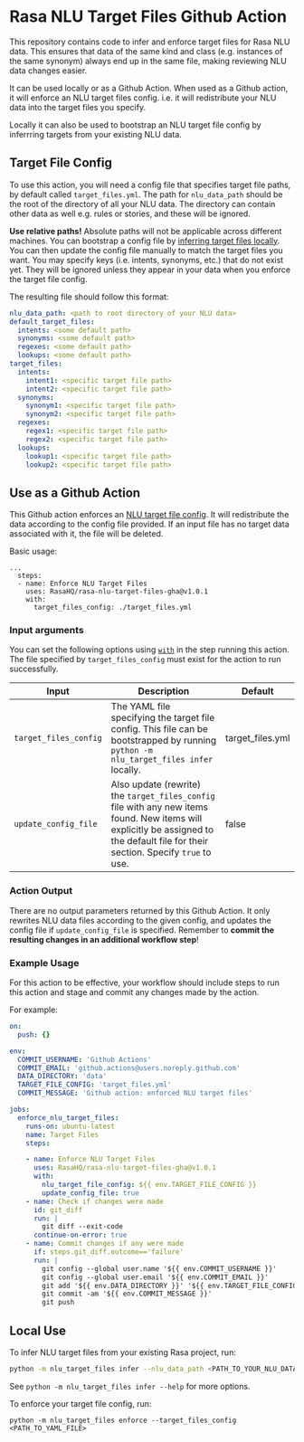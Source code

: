 # Rasa NLU Target Files Github Action
This repository contains code to infer and enforce target files for Rasa NLU data.
This ensures that data of the same kind and class (e.g. instances of the same synonym) always end
up in the same file, making reviewing NLU data changes easier.

It can be used locally or as a Github Action.
When used as a Github action, it will enforce an NLU target files config. i.e. it will redistribute your NLU
data into the target files you specify.

Locally it can also be used to bootstrap an NLU target file config by inferrring targets from your existing NLU data.

## Target File Config
To use this action, you will need a config file that specifies target file paths, by default called `target_files.yml`.
The path for `nlu_data_path` should be the root of the directory of all your NLU data. The directory can contain other data as well 
e.g. rules or stories, and these will be ignored.

**Use relative paths!** Absolute paths will not be applicable across different machines.
You can bootstrap a config file by [inferring target files locally](#local-use).
You can then update the config file manually to match the target files you want.
You may specify keys (i.e. intents, synonyms, etc.) that do not exist yet.
They will be ignored unless they appear in your data when you enforce the target file config.

The resulting file should follow this format:

```yaml
nlu_data_path: <path to root directory of your NLU data>
default_target_files:
  intents: <some default path>
  synonyms: <some default path>
  regexes: <some default path>
  lookups: <some default path>
target_files:
  intents:
    intent1: <specific target file path>
    intent2: <specific target file path>
  synonyms:
    synonym1: <specific target file path>
    synonym2: <specific target file path>
  regexes:
    regex1: <specific target file path>
    regex2: <specific target file path>
  lookups:
    lookup1: <specific target file path>
    lookup2: <specific target file path>
```


## Use as a Github Action

This Github action enforces an [NLU target file config](#target-file-config).
It will redistribute the data according to the config file provided.
If an input file has no target data associated with it, the file will be deleted.

Basic usage:
```
...
  steps:
  - name: Enforce NLU Target Files
    uses: RasaHQ/rasa-nlu-target-files-gha@v1.0.1
    with:
      target_files_config: ./target_files.yml
```


### Input arguments

You can set the following options using [`with`](https://docs.github.com/en/actions/reference/workflow-syntax-for-github-actions#jobsjob_idstepswith) in the step running this action. The file specified by `target_files_config` must exist for the action to run successfully.



|           Input            |                                                           Description                                                           |        Default         |
| -------------------------- | ------------------------------------------------------------------------------------------------------------------------------- | ---------------------- |
| `target_files_config`        | The YAML file specifying the target file config. This file can be bootstrapped by running `python -m nlu_target_files infer` locally. | target_files.yml |
| `update_config_file`        | Also update (rewrite) the `target_files_config` file with any new items found. New items will explicitly be assigned to the default file for their section. Specify `true` to use. | false |

### Action Output

There are no output parameters returned by this Github Action. It only rewrites NLU data files according to the given config,
and updates the config file if `update_config_file` is specified.
Remember to **commit the resulting changes in an additional workflow step**!



### Example Usage

For this action to be effective, your workflow should include steps to run this action and
stage and commit any changes made by the action.

For example:
```yaml
on:
  push: {}

env:
  COMMIT_USERNAME: 'Github Actions'
  COMMIT_EMAIL: 'github.actions@users.noreply.github.com'
  DATA_DIRECTORY: 'data'
  TARGET_FILE_CONFIG: 'target_files.yml'
  COMMIT_MESSAGE: 'Github action: enforced NLU target files'

jobs:
  enforce_nlu_target_files:
    runs-on: ubuntu-latest
    name: Target Files
    steps:

    - name: Enforce NLU Target Files
      uses: RasaHQ/rasa-nlu-target-files-gha@v1.0.1
      with:
        nlu_target_file_config: ${{ env.TARGET_FILE_CONFIG }}
        update_config_file: true
    - name: Check if changes were made
      id: git_diff
      run: |
        git diff --exit-code
      continue-on-error: true
    - name: Commit changes if any were made
      if: steps.git_diff.outcome=='failure'
      run: |
        git config --global user.name '${{ env.COMMIT_USERNAME }}'
        git config --global user.email '${{ env.COMMIT_EMAIL }}'
        git add '${{ env.DATA_DIRECTORY }}' '${{ env.TARGET_FILE_CONFIG }}'
        git commit -am '${{ env.COMMIT_MESSAGE }}'
        git push
```


## Local Use

To infer NLU target files from your existing Rasa project, run:

```bash
python -m nlu_target_files infer --nlu_data_path <PATH_TO_YOUR_NLU_DATA_DIR>
```

See `python -m nlu_target_files infer --help` for more options.

To enforce your target file config, run:

```
python -m nlu_target_files enforce --target_files_config <PATH_TO_YAML_FILE>
```

